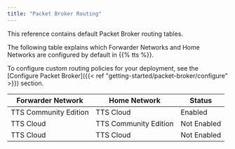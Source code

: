 ```yaml
---
title: "Packet Broker Routing"
---
```


This reference contains default Packet Broker routing tables.

<!--more-->

The following table explains which Forwarder Networks and Home Networks are configured by default in {{% tts %}}.

To configure custom routing policies for your deployment, see the [Configure Packet Broker]({{< ref "getting-started/packet-broker/configure" >}}) section.

|Forwarder Network | Home Network | Status|
|--- | --- | ---|
|TTS Community Edition | TTS Cloud | Enabled|
|TTS Cloud | TTS Community Edition | Not Enabled|
|TTS Cloud <TENANT X> | TTS Cloud <TENANT Y> | Not Enabled|
